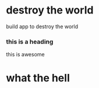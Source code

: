 # destroy the world
build app to destroy the world

### this is a heading

this is awesome

# what the hell